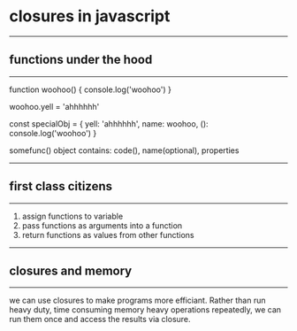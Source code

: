 # closures in javascript

---
## functions under the hood
---
  function woohoo() {
    console.log('woohoo')
  }

  woohoo.yell = 'ahhhhhh'

  const specialObj = {
    yell: 'ahhhhhh',
    name: woohoo,
    (): console.log('woohoo')
  }

somefunc() object contains: code(), name(optional), properties

---
## first class citizens
---
1. assign functions to variable
2. pass functions as arguments into a function
3. return functions as values from other functions

---
## closures and memory
---
we can use closures to make programs more efficiant.  Rather than run heavy duty, time consuming memory heavy operations repeatedly, we can run them once and access the results via closure.

